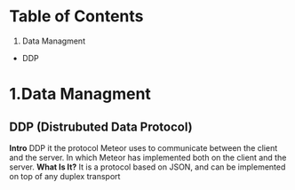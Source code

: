 
Table of Contents
=================
1. Data Managment
  * DDP






1.Data Managment
================
DDP (Distrubuted Data Protocol)
-------------------------------
__Intro__
DDP it the protocol Meteor uses to communicate between the client and the server. In which Meteor has implemented both on the client and the server.
__What Is It?__
It is a protocol based on JSON, and can be implemented on top of any duplex transport